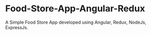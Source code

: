 # Food-Store-App-Angular-Redux
A Simple Food Store App developed using Angular, Redux, NodeJs, ExpressJs. 
